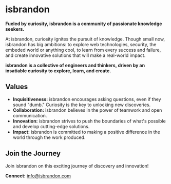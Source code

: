 # isbrandon

**Fueled by curiosity, isbrandon is a community of passionate knowledge seekers.**

At isbrandon, curiosity ignites the pursuit of knowledge. Though small now, isbrandon has big ambitions: to explore web technologies, security, the embeded world or anything cool, to learn from every success and failure, and create innovative solutions that will make a real-world impact.

**isbrandon is a collective of engineers and thinkers, driven by an insatiable curiosity to explore, learn, and create.**

## Values

* **Inquisitiveness:** isbrandon encourages asking questions, even if they sound "dumb." Curiosity is the key to unlocking new discoveries.
* **Collaboration:** isbrandon believes in the power of teamwork and open communication.
* **Innovation:** isbrandon strives to push the boundaries of what's possible and develop cutting-edge solutions.
* **Impact:** isbrandon is committed to making a positive difference in the world through the work produced.

## Join the Journey

Join isbrandon on this exciting journey of discovery and innovation!

**Connect:** info@isbrandon.com
